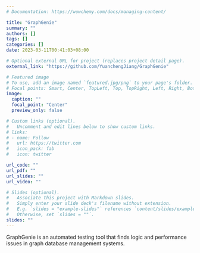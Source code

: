 ```yaml
---
# Documentation: https://wowchemy.com/docs/managing-content/

title: "GraphGenie"
summary: ""
authors: []
tags: []
categories: []
date: 2023-03-11T00:41:03+08:00

# Optional external URL for project (replaces project detail page).
external_link: "https://github.com/YuanchengJiang/GraphGenie"

# Featured image
# To use, add an image named `featured.jpg/png` to your page's folder.
# Focal points: Smart, Center, TopLeft, Top, TopRight, Left, Right, BottomLeft, Bottom, BottomRight.
image:
  caption: ""
  focal_point: "Center"
  preview_only: false

# Custom links (optional).
#   Uncomment and edit lines below to show custom links.
# links:
# - name: Follow
#   url: https://twitter.com
#   icon_pack: fab
#   icon: twitter

url_code: ""
url_pdf: ""
url_slides: ""
url_video: ""

# Slides (optional).
#   Associate this project with Markdown slides.
#   Simply enter your slide deck's filename without extension.
#   E.g. `slides = "example-slides"` references `content/slides/example-slides.md`.
#   Otherwise, set `slides = ""`.
slides: ""
---
```


GraphGenie is an automated testing tool that finds logic and performance issues in graph database management systems.
